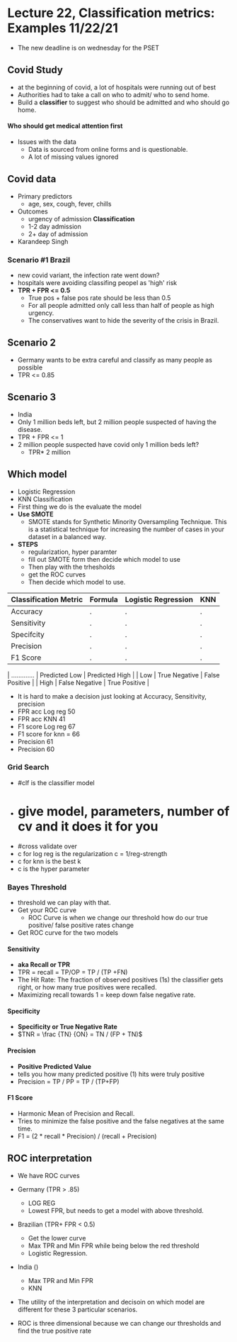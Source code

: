 # Lecture 22, Classification metrics: Examples 11/22/21

- The new deadline is on wednesday for the PSET
## Covid Study
- at the beginning of covid, a lot of hospitals were running out of best
- Authorities had to take a call on who to admit/ who to send home.
- Build a **classifier** to suggest who should be admitted and who should go home.
#### Who should get medical attention first
- Issues with the data
	- Data is sourced from online forms and is questionable. 
	- A lot of missing values ignored 
## Covid data
- Primary predictors 
	- age, sex, cough, fever, chills
- Outcomes
	- urgency of admission **Classification**
	- 1-2 day admission
	- 2+ day of admission
- Karandeep Singh

### Scenario #1 Brazil
- new covid variant, the infection rate went down?
- hospitals were avoiding classifing peopel as 'high' risk 
- **TPR + FPR <= 0.5**
	- True pos + false pos rate should be less than 0.5
	- For all people admitted only call less than half of people as high urgency. 
	- The conservatives want to hide the severity of the crisis in Brazil.
	
## Scenario 2 
- Germany wants to be extra careful and classify as many people as possible
- TPR <= 0.85 

## Scenario 3 
- India
- Only 1 million beds left, but 2 million people suspected of having the disease. 
- TPR + FPR <= 1
- 2 million people suspected have covid only 1 million beds left?
	- TPR* 2 million 

## Which model
- Logistic Regression
- KNN Classification
- First thing we do is the evaluate the model 
- **Use SMOTE**
	- SMOTE stands for Synthetic Minority Oversampling Technique. This is a statistical technique for increasing the number of cases in your dataset in a balanced way.
- **STEPS**
	- regularization, hyper paramter
	- fill out SMOTE form then decide which model to use
	- Then play with the trhesholds
	- get the ROC curves
	- Then decide which model to use.


| Classification Metric | Formula                        | Logistic Regression | KNN |
| --------------------  | ------------------------------ | ------------------- | --- |
| Accuracy              |                 .              |    .                |  .  |
| Sensitivity           |            .                   |          .          |   . |
| Specifcity            |             .                  |         .           |  .  |
| Precision             |            .                   |          .          | .   |
| F1 Score              |             .                  |         .           |  .  |

| ............. | Predicted Low | Predicted High |
| Low           | True Negative | False Positive |
| High          | False Negative | True Positive | 


- It is hard to make a decision just looking at Accuracy, Sensitivity, precision 
- FPR acc Log reg 50
- FPR acc KNN 41
- F1 score Log reg 67
- F1 score for knn = 66
- Precision 61
- Precision 60

### Grid Search 
- #clf is the classifier model
- # give model, parameters, number of cv and it does it for you
- #cross validate over 
- c for log reg is the regularization c = 1/reg-strength
- c for knn is the best k 
- c is the hyper parameter

### Bayes Threshold 
- threshold we can play with that.
- Get your ROC curve 
	- ROC Curve is when we change our threshold how do our true positive/ false positive rates change 
- Get ROC curve for the two models 

#### Sensitivity 
- **aka Recall or TPR**
- TPR = recall = TP/OP = TP / (TP +FN)
- The Hit Rate: The fraction of observed positives (1s) the classifier gets right, or how many true positives were recalled. 
- Maximizing recall towards 1 = keep down false negative rate.

#### Specificity 
- **Specificity or True Negative Rate**
- $TNR = \frac {TN} {ON} = TN / (FP + TN)$

#### Precision
- **Positive Predicted Value**
- tells you how many predicted positive (1) hits were truly positive
- Precision = TP / PP = TP / (TP+FP)

#### F1 Score 
- Harmonic Mean of Precision and Recall. 
- Tries to minimize the false positive and the false negatives at the same time.
- F1 = (2 * recall * Precision) / (recall + Precision)

## ROC interpretation
- We have ROC curves 
- Germany (TPR > .85)
	- LOG REG
	- Lowest FPR, but needs to get a model with above threshold.
- Brazilian (TPR+ FPR < 0.5)
	- Get the lower curve
	- Max TPR and Min FPR while being below the red threshold
	- Logistic Regression. 
- India ()
	- Max TPR and Min FPR
	- KNN

- The utility of the interpretation and decisoin on which model are different for these 3 particular scenarios.
- ROC is three dimensional because we can change our thresholds and find the true positive rate
